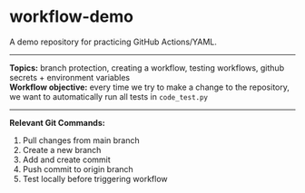 # workflow-demo
A demo repository for practicing GitHub Actions/YAML.
***
**Topics:** branch protection, creating a workflow, testing workflows, github secrets + environment variables <br>
**Workflow objective:** every time we try to make a change to the repository, we want to automatically run all tests in `code_test.py`
***
**Relevant Git Commands:** <br>
1. Pull changes from main branch
2. Create a new branch
3. Add and create commit
4. Push commit to origin branch
5. Test locally before triggering workflow
